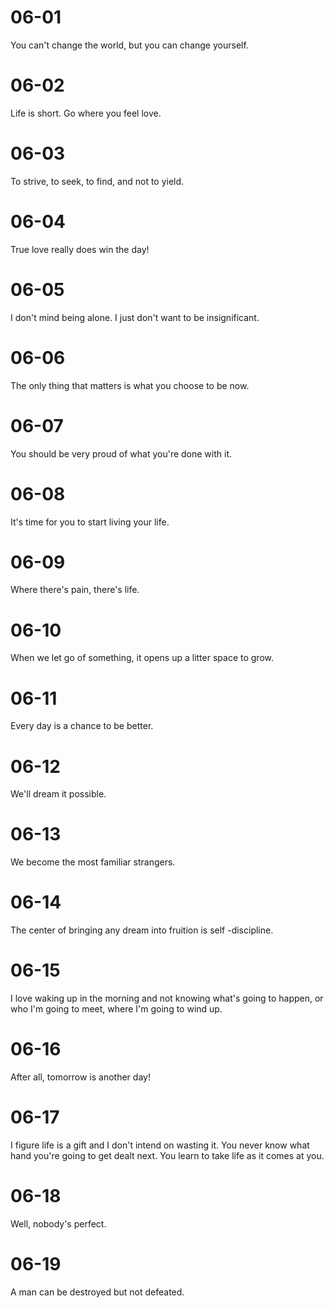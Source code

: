 # 06-01

You can't change the world, but you can change yourself.

# 06-02

Life is short. Go where you feel love.

# 06-03

To strive, to seek, to find, and not to yield.

# 06-04

True love really does win the day!

# 06-05

I don't mind being alone. I just don't want to be insignificant.

# 06-06

The only thing that matters is what you choose to be now.

# 06-07

You should be very proud of what you're done with it.

# 06-08

It's time for you to start living your life.

# 06-09

Where there's pain, there's life.

# 06-10

When we let go of something, it opens up a litter space to grow.

# 06-11

Every day is a chance to be better.

# 06-12

We'll dream it possible.

# 06-13

We become the most familiar strangers.

# 06-14

The center of bringing any dream into fruition is self -discipline.

# 06-15

I love waking up in the morning and not knowing what's going to happen, or who I'm going to meet,  where I'm going to wind up.

# 06-16

After all, tomorrow is another day!

# 06-17

I figure life is a gift and I don't intend on wasting it. You never know what hand you're going to get dealt next. You learn to take life as it comes at you.

# 06-18

Well, nobody's perfect.

# 06-19

A man can be destroyed but not defeated.